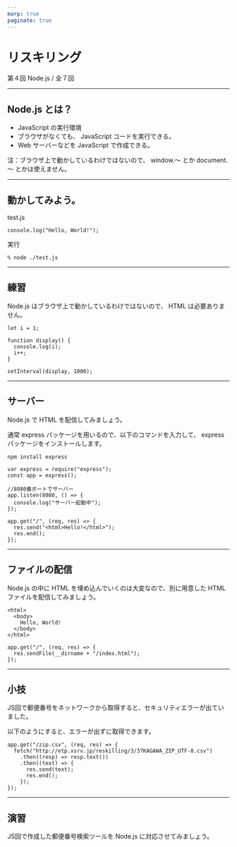 ```yaml
---
marp: true
paginate: true
---
```

# リスキリング

第４回 Node.js / 全７回

<!-- 
$theme: gaia
template: invert
-->

<!-- footer: リスキリング Node.js -->

---
## Node.js とは？

- JavaScript の実行環境
- ブラウザがなくても、 JavaScript コードを実行できる。
- Web サーバーなどを JavaScript で作成できる。

注：ブラウザ上で動かしているわけではないので、 window.～ とか document.～ とかは使えません。

---
## 動かしてみよう。

test.js
~~~
console.log("Hello, World!");
~~~

実行
~~~
% node ./test.js
~~~

---
## 練習

Node.js はブラウザ上で動かしているわけではないので、 HTML は必要ありません。

~~~
let i = 1;

function display() {
  console.log(i);
  i++;
}

setInterval(display, 1000);
~~~

---
## サーバー

Node.js で HTML を配信してみましょう。

通常 express パッケージを用いるので、以下のコマンドを入力して、 express パッケージをインストールします。

~~~
npm install express
~~~

~~~
var express = require("express");
const app = express();

//8080番ポートでサーバー
app.listen(8080, () => {
  console.log("サーバー起動中");
});

app.get("/", (req, res) => {
  res.send("<html>Hello!</html>");
  res.end();
});
~~~

---
## ファイルの配信

Node.js の中に HTML を埋め込んでいくのは大変なので、別に用意した HTML ファイルを配信してみましょう。

~~~
<html>
  <body>
    Hello, World!
  </body>
</html>
~~~

~~~
app.get("/", (req, res) => {
  res.sendFile(__dirname + "/index.html");
});
~~~

---
## 小技

JS回で郵便番号をネットワークから取得すると、セキュリティエラーが出ていました。

以下のようにすると、エラーが出ずに取得できます。

~~~
app.get("/zip.csv", (req, res) => {
  fetch("http://etp.xsrv.jp/reskilling/3/37KAGAWA_ZIP_UTF-8.csv")
    .then((resp) => resp.text())
    .then((text) => {
      res.send(text);
      res.end();
    });
});
~~~

---
## 演習

JS回で作成した郵便番号検索ツールを Node.js に対応させてみましょう。
